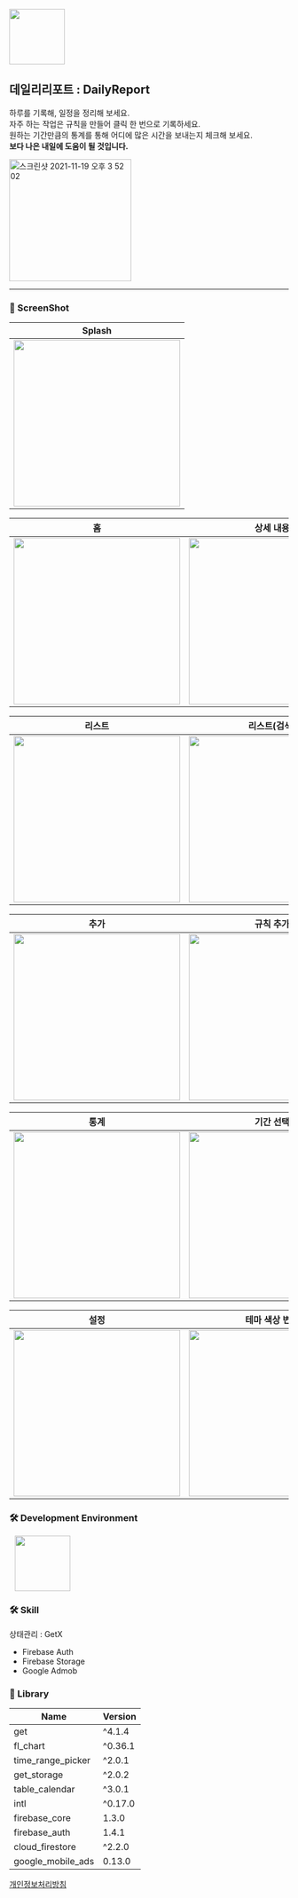 [<img src="https://user-images.githubusercontent.com/78677571/211783393-e0d11589-d2b3-4f36-877a-0c701721e0af.png" width="100">](https://apps.apple.com/kr/app/%EB%8D%B0%EC%9D%BC%EB%A6%AC%EB%A6%AC%ED%8F%AC%ED%8A%B8-dailyreport/id1589196065?l=en)

## 데일리리포트 : DailyReport
하루를 기록해, 일정을 정리해 보세요. <br>
자주 하는 작업은 규칙을 만들어 클릭 한 번으로 기록하세요. <br>
원하는 기간만큼의 통계를 통해 어디에 많은 시간을 보내는지 체크해 보세요. <br>
**보다 나은 내일에 도움이 될 것입니다.**


[<img width="220" alt="스크린샷 2021-11-19 오후 3 52 02" src="https://user-images.githubusercontent.com/55099365/196023806-5eb7be0f-c7cf-4661-bb39-35a15146c33a.png">](https://apps.apple.com/kr/app/%EB%8D%B0%EC%9D%BC%EB%A6%AC%EB%A6%AC%ED%8F%AC%ED%8A%B8-dailyreport/id1589196065?l=en)



---


### 📱 ScreenShot

|Splash|
|---|
|<img src="https://user-images.githubusercontent.com/78677571/211772385-1dee2a55-7ec6-4dd6-8333-2fa8650bf82f.PNG" width="300">|

|홈|상세 내용|차트 탭|
|---|---|---|
|<img src="https://user-images.githubusercontent.com/78677571/211772426-88089ac1-3329-4c2a-af53-3100c29dc2b4.PNG" width="300">|<img src="https://user-images.githubusercontent.com/78677571/211778684-e1c16f91-8d38-4471-ab50-a96455fdaa12.PNG" width="300">|<img src="https://user-images.githubusercontent.com/78677571/211778771-38de1257-e94b-492f-a530-e0f9907e2c8e.gif" width="300">|

|리스트|리스트(검색)|리스트 내용|
|---|---|---|
|<img src="https://user-images.githubusercontent.com/78677571/211772420-a1c637c1-023c-4804-9fe1-03eea60d6fcf.PNG" width="300">|<img src="https://user-images.githubusercontent.com/78677571/211779134-1631db80-79de-4362-90ba-8c9ba034a7b6.PNG" width="300">|<img src="https://user-images.githubusercontent.com/78677571/211779291-03f88c6c-8526-426c-9ea9-85400d9d53f6.PNG" width="300">|

|추가|규칙 추가|시간 설정|
|---|---|---|
|<img src="https://user-images.githubusercontent.com/78677571/211779862-bb2bc6d5-0585-4c66-8edc-12fad924d1d3.PNG" width="300">|<img src="https://user-images.githubusercontent.com/78677571/211780129-8d7946f0-5136-403e-a90d-872243dc9f67.PNG" width="300">|<img src="https://user-images.githubusercontent.com/78677571/211780376-355b1116-8bea-460a-aca6-3e224e6ed738.PNG" width="300">|

|통계|기간 선택|통계 차트 탭|
|---|---|---|
|<img src="https://user-images.githubusercontent.com/78677571/211772413-74d3b4ca-8ad4-4a7e-99cb-2cae83fa6ddd.PNG" width="300">|<img src="https://user-images.githubusercontent.com/78677571/211781207-0c5e06f4-c70f-436d-a54a-9058d2b0d8ac.PNG" width="300">|<img src="https://user-images.githubusercontent.com/78677571/211781335-ef3f0cac-cb60-4570-bca2-ee13427e65a2.PNG" width="300">|

|설정|테마 색상 변경|오픈소스 라이브러리|
|---|---|---|
|<img src="https://user-images.githubusercontent.com/78677571/211772407-64aac1be-0bc3-4704-b91f-3aee73a99a2e.PNG" width="300">|<img src="https://user-images.githubusercontent.com/78677571/211772403-a7a3b281-96cb-49e5-afdc-fc064a48b61a.PNG" width="300">|<img src="https://user-images.githubusercontent.com/78677571/211781579-8a71b888-a476-4eb8-a588-ed8ecf9b2f8b.PNG" width="300">|


### 🛠️ Development Environment

<img src="http://img.shields.io/badge/-Flutter-02569B?style=flat&logo=Flutter&logoColor=white" width="100" style="height : auto; margin-left : 10px; margin-right : 10px;"/>


### 🛠️ Skill

상태관리 : GetX

- Firebase Auth
- Firebase Storage
- Google Admob

### 📝 Library

|Name|Version|
|---|---|
|get|^4.1.4|
|fl_chart|^0.36.1|
|time_range_picker|^2.0.1|
|get_storage|^2.0.2|
|table_calendar|^3.0.1|
|intl|^0.17.0|
|firebase_core|1.3.0|
|firebase_auth|1.4.1|
|cloud_firestore|^2.2.0|
|google_mobile_ads|0.13.0|

[개인정보처리방침](https://deeply-tea-3fa.notion.site/8efb3f99bfa64b63b25907969722e893)
